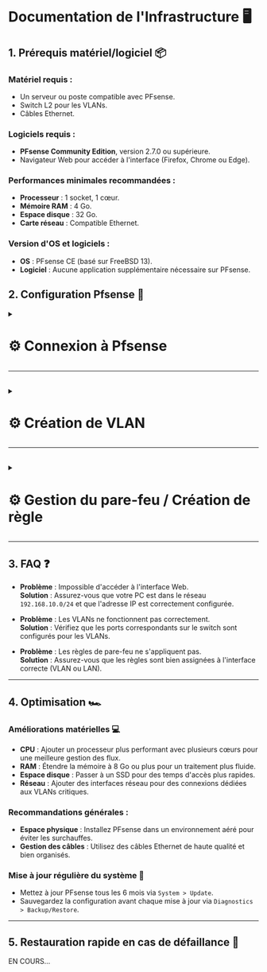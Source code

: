 # Documentation de l'Infrastructure 🖥️

## 1. Prérequis matériel/logiciel 📦

### Matériel requis :
- Un serveur ou poste compatible avec PFsense.
- Switch L2 pour les VLANs.
- Câbles Ethernet.

### Logiciels requis :
- **PFsense Community Edition**, version 2.7.0 ou supérieure.
- Navigateur Web pour accéder à l'interface (Firefox, Chrome ou Edge).

### Performances minimales recommandées :
- **Processeur** : 1 socket, 1 cœur.
- **Mémoire RAM** : 4 Go.
- **Espace disque** : 32 Go.
- **Carte réseau** : Compatible Ethernet.

### Version d'OS et logiciels :
- **OS** : PFsense CE (basé sur FreeBSD 13).
- **Logiciel** : Aucune application supplémentaire nécessaire sur PFsense.


## 2. Configuration Pfsense 🔧

<details>
<summary><h1>⚙️ Connexion à Pfsense</h1></summary>


- 📸 **Étape 1 :** Dans un navigateur web mettre l'ip de votre serveur ``Pfsense`` puis se connecter avec vos identifiants

![CONFIGPFSENSE1](https://github.com/user-attachments/assets/c6e12d02-1970-4e0d-9b5e-b505fd7f71b2)

</details>

---
<br>
<details>
<summary><h1>⚙️ Création de VLAN</h1></summary>


- 📸 **Étape 1 :** Cliquez sur ``Interfaces``

![PFSENSE1](https://github.com/user-attachments/assets/757b8746-e1e9-477e-a45d-4f7b523c60fa)

- 📸 **Étape 2 :** Puis sur ``Assignments``

![PFSENSE 8](https://github.com/user-attachments/assets/39f1cc48-24eb-447e-9057-714610a8d9c1)

- 📸 **Étape 3 :** Puis sur ``VLANs``

![PFSENSE 9](https://github.com/user-attachments/assets/615131f4-16b7-4770-8cb5-f9f3f12f3438)

- 📸 **Étape 4 :** Cliquez sur ``Add``

![PFSENSE4](https://github.com/user-attachments/assets/daa0646e-6ce2-4ddd-937e-cd45d3540f2d)

- 📸 **Étape 5 :** Choisir l'interface ``emb2``

![PFSENSE5](https://github.com/user-attachments/assets/81095162-e2df-4e3c-99a2-369d9725ca67)

- 📸 **Étape 6 :** Renseignez le ``VLAN Tag`` et mettre une description (optionnelle) puis cliquer sur ``Save``

![PFSENSE6](https://github.com/user-attachments/assets/6aa0195a-feeb-4894-9196-aeccf0993e4b)

- 📸 **Étape 7 :** Allez dans ``Interface Assignments``

![PFSENSE 1](https://github.com/user-attachments/assets/1146bf4d-81ed-460d-9ee6-b20f922e015b)

- 📸 **Étape 8 :** Choisissez le ``network ports`` que vous venez de créer puis de cliquer sur ``Add``

![PFSENSE 2](https://github.com/user-attachments/assets/37faec32-3e25-4bd6-9111-9ab98e2b0d07)

- 📸 **Étape 9 :** Cliquez sur ``OPT12`` pour configurer

![PFSENSE 3](https://github.com/user-attachments/assets/02fdd156-933a-4381-bbbc-0412edc1ab17)

- 📸 **Étape 10 :** Cochez la case ``Enable interface`` puis remplir la "Description" avec le nom de votre VLAN, sélectionner également l'IPv4

![PFSENSE 4](https://github.com/user-attachments/assets/70a2f3ef-b61c-4012-8702-05682dfd91e9)

- 📸 **Étape 11 :** Remplir l'adresse ``IPv4`` correspondante puis préciser le ``CIDR`` et cliquer sur ``Save``

![PFSENSE11](https://github.com/user-attachments/assets/d7d5acd1-197d-45ac-a225-22c1943147e9)

- 📸 **Étape 12 :** Appliquer les changements en cliquant sur ``Apply Changes``

![PFSENSE 6](https://github.com/user-attachments/assets/06f0d232-aa7f-43bb-ba6b-e984d0efc27b)

- 📸 **Étape 13 :** Bravo tout est bon ! 👏

![PFSENSE 7](https://github.com/user-attachments/assets/9249d161-d793-4cfb-b4c4-c3bc4ca96bc3)


</details>

---

<br>
<details>
<summary><h1>⚙️ Gestion du pare-feu / Création de règle</h1></summary><br>
 

 ⭐ ``Règle pour autoriser la communication entre VLAN`` ⭐
 <br><br>
- 📸 **Étape 1 :** Cliquez sur ``Firewall`` puis sur ``Rules`` pour créer une règle

![CONFIGPFSENSE2](https://github.com/user-attachments/assets/755a15d5-b152-49c3-9d3f-0a9fb26e671c)

- 📸 **Étape 2 :** Choisissez la VLAN à configurer puis cliquer sur ``Add``

![CONFIGPFSENSE3](https://github.com/user-attachments/assets/6f1fa555-d21c-44af-948c-75695531eacb)

- 📸 **Étape 3 :** Suivre les étapes de remplissage

![CONFIGPFSENSE4](https://github.com/user-attachments/assets/8bc05f6a-8e23-48fc-86b4-d06fee7dbd1a)

- 📸 **Étape 4 :** Suivre les étapes de remplissage puis cliquer sur ``Save``

![CONFIGPFSENSE5](https://github.com/user-attachments/assets/610905b1-b0fa-4493-934b-8106aab7b083)

- 📸 **Étape 5 :** Appliquer les changements en cliquant sur ``Apply Changes``

![CONFIGPFSENSE6](https://github.com/user-attachments/assets/2d5af13e-6233-4b6e-836e-115c86e16adc)


- 📸 **Étape 6 :** La règle pour permettre la communication entre VLAN est bien ajouté 👍

![CONFIGPFSENSE7](https://github.com/user-attachments/assets/b8277b70-d14e-476b-bb97-4f4f2de69806)

---



⭐ ``Règle pour autoriser la communication sur internet`` ⭐<br>
<br><br>
- 📸 **Étape 7 :** Créer une autre règle en suivant la configuration affiché

![CONFIGPFSENSE8](https://github.com/user-attachments/assets/dc9dcfce-c136-444f-8a71-5a629433dd9f)

- 📸 **Étape 8 :** Suivre les étapes de remplissage puis cliquer sur ``Save``

![CONFIGPFSENSE9](https://github.com/user-attachments/assets/a9e21b2a-a013-49f9-9000-7228eb3b62fc)

- 📸 **Étape 9 :** Appliquer les changements en cliquant sur ``Apply Changes``

![CONFIGPFSENSE10](https://github.com/user-attachments/assets/453aff85-2132-4dd4-b65d-9fd429acb1bd)

- 📸 **Étape 10 :** La règle pour permettre un accès à internet est bien ajouté 👍

![CONFIGPFSENSE11](https://github.com/user-attachments/assets/e2b965f9-e76b-4d27-82d7-8d70bb368138)



</details>

---


## 3. FAQ ❓

- **Problème** : Impossible d'accéder à l'interface Web.  
  **Solution** : Assurez-vous que votre PC est dans le réseau `192.168.10.0/24` et que l'adresse IP est correctement configurée.

- **Problème** : Les VLANs ne fonctionnent pas correctement.  
  **Solution** : Vérifiez que les ports correspondants sur le switch sont configurés pour les VLANs.

- **Problème** : Les règles de pare-feu ne s'appliquent pas.  
  **Solution** : Assurez-vous que les règles sont bien assignées à l'interface correcte (VLAN ou LAN).

---

## 4. Optimisation 🏎️

### Améliorations matérielles 💻
- **CPU** : Ajouter un processeur plus performant avec plusieurs cœurs pour une meilleure gestion des flux.
- **RAM** : Étendre la mémoire à 8 Go ou plus pour un traitement plus fluide.
- **Espace disque** : Passer à un SSD pour des temps d'accès plus rapides.
- **Réseau** : Ajouter des interfaces réseau pour des connexions dédiées aux VLANs critiques.

### Recommandations générales :
- **Espace physique** : Installez PFsense dans un environnement aéré pour éviter les surchauffes.
- **Gestion des câbles** : Utilisez des câbles Ethernet de haute qualité et bien organisés.

### Mise à jour régulière du système 🔄
- Mettez à jour PFsense tous les 6 mois via `System > Update`.
- Sauvegardez la configuration avant chaque mise à jour via `Diagnostics > Backup/Restore`.

---

## 5. Restauration rapide en cas de défaillance 🔄

EN COURS...

